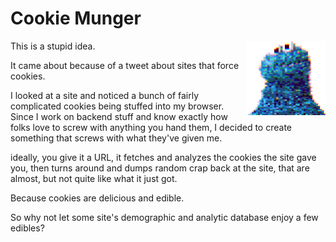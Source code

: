 # Cookie Munger
<img src="img/CookieMunger.png" style="float:right" width=25%>

This is a stupid idea.

It came about because of a tweet about sites that force cookies.

I looked at a site and noticed a bunch of fairly complicated cookies being stuffed into my browser. Since I work on backend stuff and know exactly how folks love to screw with anything you hand them, I decided to create something that screws with what they've given me.

ideally, you give it a URL, it fetches and analyzes the cookies the site gave you, then
turns around and dumps random crap back at the site, that are almost, but not quite like what it just got.

Because cookies are delicious and edible.

So why not let some site's demographic and analytic database enjoy a few edibles?


